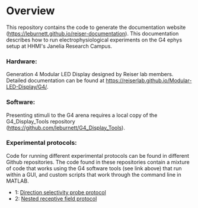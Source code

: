 # Overview
This repository contains the code to generate the documentation website (https://leburnett.github.io/reiser-documentation). This documentation describes how to run electrophysiological experiments on the G4 ephys setup at HHMI's Janelia Research Campus. 

### Hardware:
Generation 4 Modular LED Display designed by Reiser lab members. Detailed documentation can be found at https://reiserlab.github.io/Modular-LED-Display/G4/. 

### Software: 
Presenting stimuli to the G4 arena requires a local copy of the G4_Display_Tools repository (https://github.com/leburnett/G4_Display_Tools).

### Experimental protocols:
Code for running different experimental protocols can be found in different Github repositories. The code found in these repositories contain a mixture of code that works using the G4 software tools (see link above) that run within a GUI, and custom scripts that work through the command line in MATLAB. 

- 1: [Direction selectivity probe protocol]
- 2: [Nested receptive field protocol]

[Direction selectivity probe protocol]: https://github.com/leburnett/DS_probe_protocol
[Nested receptive field protocol]: https://github.com/leburnett/nested_RF_stimulus

